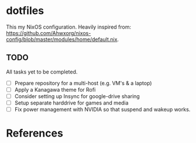 # dotfiles

This my NixOS configuration. Heavily inspired from: https://github.com/Ahwxorg/nixos-config/blob/master/modules/home/default.nix.

## TODO

All tasks yet to be completed.

- [ ] Prepare repository for a multi-host (e.g. VM's & a laptop)
- [ ] Apply a Kanagawa theme for Rofi
- [ ] Consider setting up Insync for google-drive sharing
- [ ] Setup separate harddrive for games and media
- [ ] Fix power management with NVIDIA so that suspend and wakeup works.

# References

